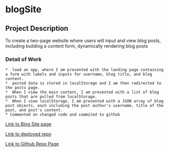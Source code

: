 # blogSite

## Project Description
To create a two-page website where users will input and view blog posts, including building a content form, dynamically rendering blog posts


### Detail of Work

    *  load an app, where I am presented with the landing page containing a form with labels and inputs for username, blog title, and blog content.
    *  posted data is stored in localStorage and I am then redirected to the posts page.
    *  When I view the main content, I am presented with a list of blog posts that are pulled from localStorage.
    *  When I view localStorage, I am presented with a JSON array of blog post objects, each including the post author's username, title of the post, and post's content.
    * Commented on changed code and commited to github



[Link to Blog Site page](http://127.0.0.1:5500/blogSite/index.html)

[Link to deployed repo](https://smrsun.github.io/blogSite/) 

[Link to Github Repo Page](https://github.com/smrsun/blogSite)